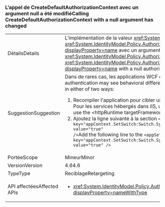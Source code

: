 ### <a name="calling-createdefaultauthorizationcontext-with-a-null-argument-has-changed"></a><span data-ttu-id="2246d-101">L’appel de CreateDefaultAuthorizationContext avec un argument null a été modifié</span><span class="sxs-lookup"><span data-stu-id="2246d-101">Calling CreateDefaultAuthorizationContext with a null argument has changed</span></span>

|   |   |
|---|---|
|<span data-ttu-id="2246d-102">Détails</span><span class="sxs-lookup"><span data-stu-id="2246d-102">Details</span></span>|<span data-ttu-id="2246d-103">L’implémentation de la valeur <xref:System.IdentityModel.Policy.AuthorizationContext?displayProperty=name> retournée par un appel à <xref:System.IdentityModel.Policy.AuthorizationContext.CreateDefaultAuthorizationContext(System.Collections.Generic.IList{System.IdentityModel.Policy.IAuthorizationPolicy})?displayProperty=name> avec un argument authorizationPolicies null est maintenant différente dans .NET Framework 4.6.</span><span class="sxs-lookup"><span data-stu-id="2246d-103">The implementation of the <xref:System.IdentityModel.Policy.AuthorizationContext?displayProperty=name> returned by a call to the <xref:System.IdentityModel.Policy.AuthorizationContext.CreateDefaultAuthorizationContext(System.Collections.Generic.IList{System.IdentityModel.Policy.IAuthorizationPolicy})?displayProperty=name> with a null authorizationPolicies argument has changed its implementation in the .NET Framework 4.6.</span></span>|
|<span data-ttu-id="2246d-104">Suggestion</span><span class="sxs-lookup"><span data-stu-id="2246d-104">Suggestion</span></span>|<span data-ttu-id="2246d-105">Dans de rares cas, les applications WCF qui utilisent l'authentification personnalisée peuvent voir les différences de comportement.</span><span class="sxs-lookup"><span data-stu-id="2246d-105">In rare cases, WCF apps that use custom authentication may see behavioral differences.</span></span> <span data-ttu-id="2246d-106">Dans ce cas, vous pouvez restaurer l’ancien comportement de deux manières :</span><span class="sxs-lookup"><span data-stu-id="2246d-106">In such cases, the previous behavior can be restored in either of two ways:</span></span><ol><li><span data-ttu-id="2246d-107">Recompiler l'application pour cibler une version antérieure du .NET Framework autre que 4.6.</span><span class="sxs-lookup"><span data-stu-id="2246d-107">Recompile your app to target an earlier version of the .NET Framework than 4.6.</span></span> <span data-ttu-id="2246d-108">Pour les services hébergés dans IIS, utilisez l’élément &lt;httpRuntime targetFramework=&quot;x.x&quot; /&gt; pour cibler une version antérieure du .NET Framework.</span><span class="sxs-lookup"><span data-stu-id="2246d-108">For IIS-hosted services, use the &lt;httpRuntime targetFramework=&quot;x.x&quot; /&gt; element to target an earlier version of the .NET Framework.</span></span></li><li><span data-ttu-id="2246d-109">Ajoutez la ligne suivante à la section <code>&lt;appSettings&gt;</code> de votre fichier app.config : <code>&lt;add key=&quot;appContext.SetSwitch:Switch.System.IdentityModel.EnableCachedEmptyDefaultAuthorizationContext&quot; value=&quot;true&quot; /&gt;</code></span><span class="sxs-lookup"><span data-stu-id="2246d-109">Add the following line to the <code>&lt;appSettings&gt;</code> section of your app.config file: <code>&lt;add key=&quot;appContext.SetSwitch:Switch.System.IdentityModel.EnableCachedEmptyDefaultAuthorizationContext&quot; value=&quot;true&quot; /&gt;</code></span></span></li></ol>|
|<span data-ttu-id="2246d-110">Portée</span><span class="sxs-lookup"><span data-stu-id="2246d-110">Scope</span></span>|<span data-ttu-id="2246d-111">Mineur</span><span class="sxs-lookup"><span data-stu-id="2246d-111">Minor</span></span>|
|<span data-ttu-id="2246d-112">Version</span><span class="sxs-lookup"><span data-stu-id="2246d-112">Version</span></span>|<span data-ttu-id="2246d-113">4.6</span><span class="sxs-lookup"><span data-stu-id="2246d-113">4.6</span></span>|
|<span data-ttu-id="2246d-114">Type</span><span class="sxs-lookup"><span data-stu-id="2246d-114">Type</span></span>|<span data-ttu-id="2246d-115">Reciblage</span><span class="sxs-lookup"><span data-stu-id="2246d-115">Retargeting</span></span>|
|<span data-ttu-id="2246d-116">API affectées</span><span class="sxs-lookup"><span data-stu-id="2246d-116">Affected APIs</span></span>|<ul><li><xref:System.IdentityModel.Policy.AuthorizationContext.CreateDefaultAuthorizationContext(System.Collections.Generic.IList{System.IdentityModel.Policy.IAuthorizationPolicy})?displayProperty=nameWithType></li></ul>|

